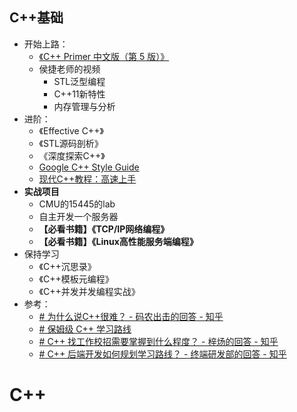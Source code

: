 
## C++基础

- 开始上路：
	- [《C++ Primer 中文版（第 5 版）》](C++%20Primer%20中文版（第%205%20版）.pdf)
	- 侯捷老师的视频
		- STL泛型编程
		- C++11新特性
		- 内存管理与分析
- 进阶：
	- 《Effective C++》
	- 《STL源码剖析》
	- 《深度探索C++》
	- [Google C++ Style Guide](https://google.github.io/styleguide/cppguide.html)
	- [现代C++教程：高速上手](https://changkun.de/modern-cpp/)
- **实战项目**
	- CMU的15445的lab
	- 自主开发一个服务器
	- **【必看书籍】《TCP/IP网络编程》**
	- **【必看书籍】《Linux高性能服务端编程》**
- 保持学习
	- 《C++沉思录》
	- 《C++模板元编程》
	- 《C++并发并发编程实战》
- 参考：
	- [# 为什么说C++很难？ - 码农出击的回答 - 知乎](https://www.zhihu.com/question/357354437/answer/2617331811)
	- [# 保姆级 C++ 学习路线](https://mp.weixin.qq.com/s/QCtQoIOg6_f1GX9rT8jG4Q)
	- [# C++ 找工作校招需要掌握到什么程度？ - 梓炀的回答 - 知乎](https://www.zhihu.com/question/585465188/answer/2928891679)
	- [# C++ 后端开发如何规划学习路线？ - 终端研发部的回答 - 知乎](https://www.zhihu.com/question/452409630/answer/3167010580)


# C++





